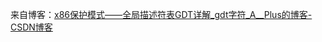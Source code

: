 来自博客：[x86保护模式——全局描述符表GDT详解\_gdt字符\_A\_\_Plus的博客-CSDN博客](https://blog.csdn.net/abc123lzf/article/details/109289567)

